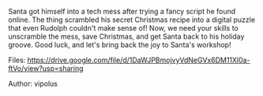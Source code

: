 Santa got himself into a tech mess after trying a fancy script he found online. The thing scrambled his secret Christmas recipe into a digital puzzle that even Rudolph couldn't make sense of! Now, we need your skills to unscramble the mess, save Christmas, and get Santa back to his holiday groove. Good luck, and let's bring back the joy to Santa's workshop!

Files: https://drive.google.com/file/d/1DaWJPBmojvyVdNeGVx6DM11Xl0a-ftVo/view?usp=sharing

Author: vipolus

